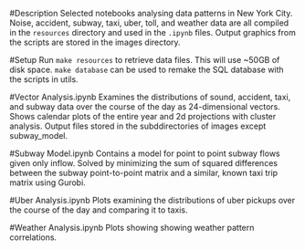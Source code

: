 #Description
Selected notebooks analysing data patterns in New York City. Noise, accident, subway, taxi, uber, toll, and weather data are all compiled in the `resources` directory and used in the `.ipynb` files.  Output graphics from the scripts are stored in the images directory.

#Setup
Run `make resources` to retrieve data files. This will use ~50GB of disk space. `make database` can be used to remake the SQL database with the scripts in utils.

#Vector Analysis.ipynb
Examines the distributions of sound, accident, taxi, and subway data over the course of the day as 24-dimensional vectors. Shows calendar plots of the entire year and 2d projections with cluster analysis. Output files stored in the subddirectories of images except subway_model.

#Subway Model.ipynb
Contains a model for point to point subway flows given only inflow. Solved by minimizing the sum of squared differences between the subway point-to-point matrix and a similar, known taxi trip matrix using Gurobi.

#Uber Analysis.ipynb
Plots examining the distributions of uber pickups over the course of the day and comparing it to taxis.

#Weather Analysis.ipynb
Plots showing showing weather pattern correlations.
